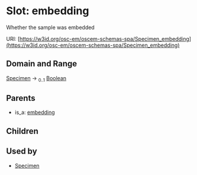 
# Slot: embedding

Whether the sample was embedded

URI: [https://w3id.org/osc-em/oscem-schemas-spa/Specimen_embedding](https://w3id.org/osc-em/oscem-schemas-spa/Specimen_embedding)


## Domain and Range

[Specimen](Specimen.md) &#8594;  <sub>0..1</sub> [Boolean](types/Boolean.md)

## Parents

 *  is_a: [embedding](embedding.md)

## Children


## Used by

 * [Specimen](Specimen.md)
